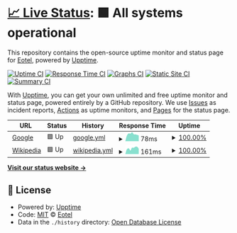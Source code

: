 # [📈 Live Status](https://Eotel.github.io/pxe-yokohama-rpi-uptime): <!--live status--> **🟩 All systems operational**

This repository contains the open-source uptime monitor and status page for [Eotel](https://Eotel.github.io/pxe-yokohama-rpi-uptime), powered by [Upptime](https://github.com/upptime/upptime).

[![Uptime CI](https://github.com/Eotel/pxe-yokohama-rpi-uptime/workflows/Uptime%20CI/badge.svg)](https://github.com/Eotel/pxe-yokohama-rpi-uptime/actions?query=workflow%3A%22Uptime+CI%22)
[![Response Time CI](https://github.com/Eotel/pxe-yokohama-rpi-uptime/workflows/Response%20Time%20CI/badge.svg)](https://github.com/Eotel/pxe-yokohama-rpi-uptime/actions?query=workflow%3A%22Response+Time+CI%22)
[![Graphs CI](https://github.com/Eotel/pxe-yokohama-rpi-uptime/workflows/Graphs%20CI/badge.svg)](https://github.com/Eotel/pxe-yokohama-rpi-uptime/actions?query=workflow%3A%22Graphs+CI%22)
[![Static Site CI](https://github.com/Eotel/pxe-yokohama-rpi-uptime/workflows/Static%20Site%20CI/badge.svg)](https://github.com/Eotel/pxe-yokohama-rpi-uptime/actions?query=workflow%3A%22Static+Site+CI%22)
[![Summary CI](https://github.com/Eotel/pxe-yokohama-rpi-uptime/workflows/Summary%20CI/badge.svg)](https://github.com/Eotel/pxe-yokohama-rpi-uptime/actions?query=workflow%3A%22Summary+CI%22)

With [Upptime](https://upptime.js.org), you can get your own unlimited and free uptime monitor and status page, powered entirely by a GitHub repository. We use [Issues](https://github.com/Eotel/pxe-yokohama-rpi-uptime/issues) as incident reports, [Actions](https://github.com/Eotel/pxe-yokohama-rpi-uptime/actions) as uptime monitors, and [Pages](https://Eotel.github.io/pxe-yokohama-rpi-uptime) for the status page.

<!--start: status pages-->
<!-- This summary is generated by Upptime (https://github.com/upptime/upptime) -->
<!-- Do not edit this manually, your changes will be overwritten -->
<!-- prettier-ignore -->
| URL | Status | History | Response Time | Uptime |
| --- | ------ | ------- | ------------- | ------ |
| <img alt="" src="https://icons.duckduckgo.com/ip3/www.google.com.ico" height="13"> [Google](https://www.google.com) | 🟩 Up | [google.yml](https://github.com/Eotel/pxe-yokohama-rpi-uptime/commits/HEAD/history/google.yml) | <details><summary><img alt="Response time graph" src="./graphs/google/response-time-week.png" height="20"> 78ms</summary><br><a href="https://Eotel.github.io/pxe-yokohama-rpi-uptime/history/google"><img alt="Response time 78" src="https://img.shields.io/endpoint?url=https%3A%2F%2Fraw.githubusercontent.com%2FEotel%2Fpxe-yokohama-rpi-uptime%2FHEAD%2Fapi%2Fgoogle%2Fresponse-time.json"></a><br><a href="https://Eotel.github.io/pxe-yokohama-rpi-uptime/history/google"><img alt="24-hour response time 64" src="https://img.shields.io/endpoint?url=https%3A%2F%2Fraw.githubusercontent.com%2FEotel%2Fpxe-yokohama-rpi-uptime%2FHEAD%2Fapi%2Fgoogle%2Fresponse-time-day.json"></a><br><a href="https://Eotel.github.io/pxe-yokohama-rpi-uptime/history/google"><img alt="7-day response time 78" src="https://img.shields.io/endpoint?url=https%3A%2F%2Fraw.githubusercontent.com%2FEotel%2Fpxe-yokohama-rpi-uptime%2FHEAD%2Fapi%2Fgoogle%2Fresponse-time-week.json"></a><br><a href="https://Eotel.github.io/pxe-yokohama-rpi-uptime/history/google"><img alt="30-day response time 78" src="https://img.shields.io/endpoint?url=https%3A%2F%2Fraw.githubusercontent.com%2FEotel%2Fpxe-yokohama-rpi-uptime%2FHEAD%2Fapi%2Fgoogle%2Fresponse-time-month.json"></a><br><a href="https://Eotel.github.io/pxe-yokohama-rpi-uptime/history/google"><img alt="1-year response time 78" src="https://img.shields.io/endpoint?url=https%3A%2F%2Fraw.githubusercontent.com%2FEotel%2Fpxe-yokohama-rpi-uptime%2FHEAD%2Fapi%2Fgoogle%2Fresponse-time-year.json"></a></details> | <details><summary><a href="https://Eotel.github.io/pxe-yokohama-rpi-uptime/history/google">100.00%</a></summary><a href="https://Eotel.github.io/pxe-yokohama-rpi-uptime/history/google"><img alt="All-time uptime 100.00%" src="https://img.shields.io/endpoint?url=https%3A%2F%2Fraw.githubusercontent.com%2FEotel%2Fpxe-yokohama-rpi-uptime%2FHEAD%2Fapi%2Fgoogle%2Fuptime.json"></a><br><a href="https://Eotel.github.io/pxe-yokohama-rpi-uptime/history/google"><img alt="24-hour uptime 100.00%" src="https://img.shields.io/endpoint?url=https%3A%2F%2Fraw.githubusercontent.com%2FEotel%2Fpxe-yokohama-rpi-uptime%2FHEAD%2Fapi%2Fgoogle%2Fuptime-day.json"></a><br><a href="https://Eotel.github.io/pxe-yokohama-rpi-uptime/history/google"><img alt="7-day uptime 100.00%" src="https://img.shields.io/endpoint?url=https%3A%2F%2Fraw.githubusercontent.com%2FEotel%2Fpxe-yokohama-rpi-uptime%2FHEAD%2Fapi%2Fgoogle%2Fuptime-week.json"></a><br><a href="https://Eotel.github.io/pxe-yokohama-rpi-uptime/history/google"><img alt="30-day uptime 100.00%" src="https://img.shields.io/endpoint?url=https%3A%2F%2Fraw.githubusercontent.com%2FEotel%2Fpxe-yokohama-rpi-uptime%2FHEAD%2Fapi%2Fgoogle%2Fuptime-month.json"></a><br><a href="https://Eotel.github.io/pxe-yokohama-rpi-uptime/history/google"><img alt="1-year uptime 100.00%" src="https://img.shields.io/endpoint?url=https%3A%2F%2Fraw.githubusercontent.com%2FEotel%2Fpxe-yokohama-rpi-uptime%2FHEAD%2Fapi%2Fgoogle%2Fuptime-year.json"></a></details>
| <img alt="" src="https://icons.duckduckgo.com/ip3/en.wikipedia.org.ico" height="13"> [Wikipedia](https://en.wikipedia.org) | 🟩 Up | [wikipedia.yml](https://github.com/Eotel/pxe-yokohama-rpi-uptime/commits/HEAD/history/wikipedia.yml) | <details><summary><img alt="Response time graph" src="./graphs/wikipedia/response-time-week.png" height="20"> 161ms</summary><br><a href="https://Eotel.github.io/pxe-yokohama-rpi-uptime/history/wikipedia"><img alt="Response time 161" src="https://img.shields.io/endpoint?url=https%3A%2F%2Fraw.githubusercontent.com%2FEotel%2Fpxe-yokohama-rpi-uptime%2FHEAD%2Fapi%2Fwikipedia%2Fresponse-time.json"></a><br><a href="https://Eotel.github.io/pxe-yokohama-rpi-uptime/history/wikipedia"><img alt="24-hour response time 148" src="https://img.shields.io/endpoint?url=https%3A%2F%2Fraw.githubusercontent.com%2FEotel%2Fpxe-yokohama-rpi-uptime%2FHEAD%2Fapi%2Fwikipedia%2Fresponse-time-day.json"></a><br><a href="https://Eotel.github.io/pxe-yokohama-rpi-uptime/history/wikipedia"><img alt="7-day response time 161" src="https://img.shields.io/endpoint?url=https%3A%2F%2Fraw.githubusercontent.com%2FEotel%2Fpxe-yokohama-rpi-uptime%2FHEAD%2Fapi%2Fwikipedia%2Fresponse-time-week.json"></a><br><a href="https://Eotel.github.io/pxe-yokohama-rpi-uptime/history/wikipedia"><img alt="30-day response time 161" src="https://img.shields.io/endpoint?url=https%3A%2F%2Fraw.githubusercontent.com%2FEotel%2Fpxe-yokohama-rpi-uptime%2FHEAD%2Fapi%2Fwikipedia%2Fresponse-time-month.json"></a><br><a href="https://Eotel.github.io/pxe-yokohama-rpi-uptime/history/wikipedia"><img alt="1-year response time 161" src="https://img.shields.io/endpoint?url=https%3A%2F%2Fraw.githubusercontent.com%2FEotel%2Fpxe-yokohama-rpi-uptime%2FHEAD%2Fapi%2Fwikipedia%2Fresponse-time-year.json"></a></details> | <details><summary><a href="https://Eotel.github.io/pxe-yokohama-rpi-uptime/history/wikipedia">100.00%</a></summary><a href="https://Eotel.github.io/pxe-yokohama-rpi-uptime/history/wikipedia"><img alt="All-time uptime 100.00%" src="https://img.shields.io/endpoint?url=https%3A%2F%2Fraw.githubusercontent.com%2FEotel%2Fpxe-yokohama-rpi-uptime%2FHEAD%2Fapi%2Fwikipedia%2Fuptime.json"></a><br><a href="https://Eotel.github.io/pxe-yokohama-rpi-uptime/history/wikipedia"><img alt="24-hour uptime 100.00%" src="https://img.shields.io/endpoint?url=https%3A%2F%2Fraw.githubusercontent.com%2FEotel%2Fpxe-yokohama-rpi-uptime%2FHEAD%2Fapi%2Fwikipedia%2Fuptime-day.json"></a><br><a href="https://Eotel.github.io/pxe-yokohama-rpi-uptime/history/wikipedia"><img alt="7-day uptime 100.00%" src="https://img.shields.io/endpoint?url=https%3A%2F%2Fraw.githubusercontent.com%2FEotel%2Fpxe-yokohama-rpi-uptime%2FHEAD%2Fapi%2Fwikipedia%2Fuptime-week.json"></a><br><a href="https://Eotel.github.io/pxe-yokohama-rpi-uptime/history/wikipedia"><img alt="30-day uptime 100.00%" src="https://img.shields.io/endpoint?url=https%3A%2F%2Fraw.githubusercontent.com%2FEotel%2Fpxe-yokohama-rpi-uptime%2FHEAD%2Fapi%2Fwikipedia%2Fuptime-month.json"></a><br><a href="https://Eotel.github.io/pxe-yokohama-rpi-uptime/history/wikipedia"><img alt="1-year uptime 100.00%" src="https://img.shields.io/endpoint?url=https%3A%2F%2Fraw.githubusercontent.com%2FEotel%2Fpxe-yokohama-rpi-uptime%2FHEAD%2Fapi%2Fwikipedia%2Fuptime-year.json"></a></details>

<!--end: status pages-->

[**Visit our status website →**](https://Eotel.github.io/pxe-yokohama-rpi-uptime)

## 📄 License

- Powered by: [Upptime](https://github.com/upptime/upptime)
- Code: [MIT](./LICENSE) © [Eotel](https://Eotel.github.io/pxe-yokohama-rpi-uptime)
- Data in the `./history` directory: [Open Database License](https://opendatacommons.org/licenses/odbl/1-0/)
